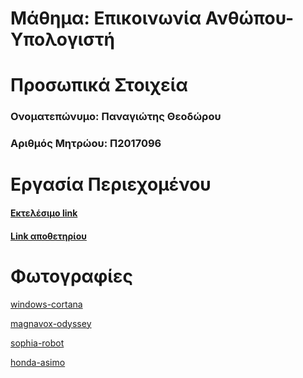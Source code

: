 # Μάθημα: Επικοινωνία Ανθώπου-Υπολογιστή

# Προσωπικά Στοιχεία

### Ονοματεπώνυμο: Παναγιώτης Θεοδώρου
### Αριθμός Μητρώου: Π2017096

# Εργασία Περιεχομένου


  #### [Εκτελέσιμο link](https://panagiotisth.github.io/gr/)
  #### [Link αποθετηρίου](https://github.com/panagiotisth/gr)
  
  # Φωτογραφίες

 [windows-cortana](https://panagiotisth.github.io/gr/gallery/windows-cortana/)
 
 [magnavox-odyssey](https://panagiotisth.github.io/gr/gallery/magnavox-odyssey-console/)
 
 [sophia-robot](https://panagiotisth.github.io/gr/gallery/sophia-robot/)
 
 [honda-asimo](https://panagiotisth.github.io/gr/gallery/honda-asimo/)
